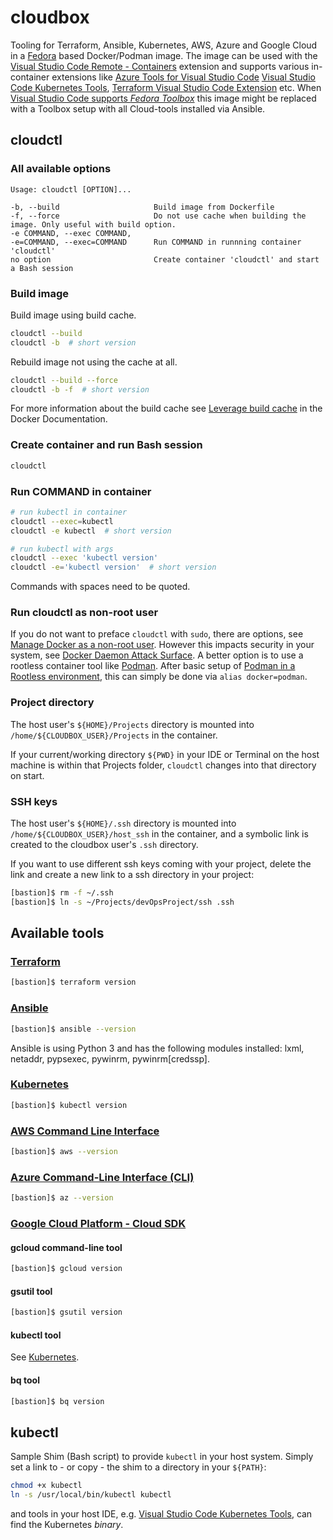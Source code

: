 # cloudbox

Tooling for Terraform, Ansible, Kubernetes, AWS, Azure and Google Cloud in a [Fedora](https://hub.docker.com/_/fedora) based Docker/Podman image. The image can be used with the [Visual Studio Code Remote - Containers](https://marketplace.visualstudio.com/items?itemName=ms-vscode-remote.remote-containers) extension and supports various in-container extensions like [Azure Tools for Visual Studio Code](https://marketplace.visualstudio.com/items?itemName=ms-vscode.vscode-node-azure-pack) [Visual Studio Code Kubernetes Tools](https://marketplace.visualstudio.com/items?itemName=ms-kubernetes-tools.vscode-kubernetes-tools), [Terraform Visual Studio Code Extension](https://marketplace.visualstudio.com/items?itemName=HashiCorp.terraform) etc. When [Visual Studio Code supports *Fedora Toolbox*](https://github.com/microsoft/vscode-remote-release/issues/3345) this image might be replaced with a Toolbox setup with all Cloud-tools installed via Ansible.

## cloudctl

### All available options

```text
Usage: cloudctl [OPTION]...

-b, --build                     Build image from Dockerfile
-f, --force                     Do not use cache when building the image. Only useful with build option.
-e COMMAND, --exec COMMAND,
-e=COMMAND, --exec=COMMAND      Run COMMAND in runnning container 'cloudctl'
no option                       Create container 'cloudctl' and start a Bash session
```

### Build image

Build image using build cache.

```bash
cloudctl --build
cloudctl -b  # short version
```

Rebuild image not using the cache at all.

```bash
cloudctl --build --force
cloudctl -b -f  # short version
```

For more information about the build cache see [Leverage build cache](https://docs.docker.com/develop/develop-images/dockerfile_best-practices/#leverage-build-cache) in the Docker Documentation.

### Create container and run Bash session

```bash
cloudctl
```

### Run COMMAND in container

```bash
# run kubectl in container
cloudctl --exec=kubectl
cloudctl -e kubectl  # short version

# run kubectl with args
cloudctl --exec 'kubectl version'
cloudctl -e='kubectl version'  # short version
```

Commands with spaces need to be quoted.

### Run cloudctl as non-root user

If you do not want to preface `cloudctl` with `sudo`, there are options, see [Manage Docker as a non-root user](https://docs.docker.com/install/linux/linux-postinstall/#manage-docker-as-a-non-root-user). However this impacts security in your system, see [Docker Daemon Attack Surface](https://docs.docker.com/engine/security/security/#docker-daemon-attack-surface).
A better option is to use a rootless container tool like [Podman](https://github.com/containers/libpod/blob/master/docs/tutorials/rootless_tutorial.md). After basic setup of [Podman in a Rootless environment](https://github.com/containers/libpod/blob/master/docs/tutorials/rootless_tutorial.md), this can simply be done via `alias docker=podman`.

### Project directory

The host user's `${HOME}/Projects` directory is mounted into `/home/${CLOUDBOX_USER}/Projects` in the container.

If your current/working directory `${PWD}` in your IDE or Terminal on the host machine is within that Projects folder, `cloudctl` changes into that directory on start.

### SSH keys

The host user's `${HOME}/.ssh` directory is mounted into `/home/${CLOUDBOX_USER}/host_ssh` in the container, and a symbolic link is created to the cloudbox user's `.ssh` directory.

If you want to use different ssh keys coming with your project, delete the link and create a new link to a ssh directory in your project:

```bash
[bastion]$ rm -f ~/.ssh
[bastion]$ ln -s ~/Projects/devOpsProject/ssh .ssh
```

## Available tools

### [Terraform](https://www.terraform.io/intro/)

```bash
[bastion]$ terraform version
```

### [Ansible](https://docs.ansible.com/)

```bash
[bastion]$ ansible --version
```

Ansible is using Python 3 and has the following modules installed: lxml, netaddr, pypsexec, pywinrm, pywinrm[credssp].

### <a name="kubernetes"></a> [Kubernetes](https://kubernetes.io/docs/home/)

```bash
[bastion]$ kubectl version
```

### [AWS Command Line Interface](https://aws.amazon.com/cli/)

```bash
[bastion]$ aws --version
```

### [Azure Command-Line Interface (CLI)](https://docs.microsoft.com/en-us/cli/azure/)

```bash
[bastion]$ az --version
```

### [Google Cloud Platform - Cloud SDK](https://cloud.google.com/sdk/)

#### gcloud command-line tool

```bash
[bastion]$ gcloud version
```

#### gsutil tool

```bash
[bastion]$ gsutil version
```

#### kubectl tool

See [Kubernetes](#kubernetes).

#### bq tool

```bash
[bastion]$ bq version
```

## kubectl

Sample Shim (Bash script) to provide `kubectl` in your host system. Simply set a link to - or copy - the shim to a directory in your `${PATH}`:

```bash
chmod +x kubectl
ln -s /usr/local/bin/kubectl kubectl
```

and tools in your host IDE, e.g. [Visual Studio Code Kubernetes Tools](https://marketplace.visualstudio.com/items?itemName=ms-kubernetes-tools.vscode-kubernetes-tools), can find the Kubernetes _binary_.
